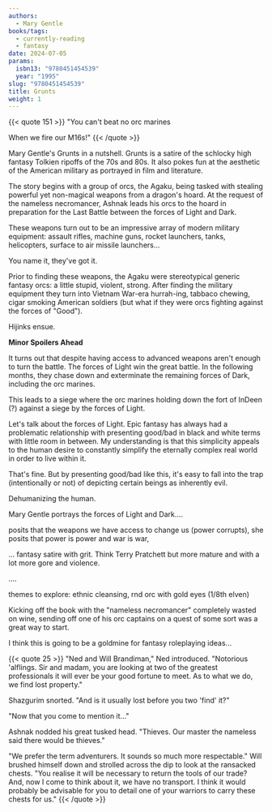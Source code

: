 ```yaml
---
authors:
  - Mary Gentle
books/tags:
  - currently-reading
  - fantasy
date: 2024-07-05
params:
  isbn13: "9780451454539"
  year: "1995"
slug: "9780451454539"
title: Grunts
weight: 1
---
```


{{< quote 151 >}}
"You can't beat no orc marines

When we fire our M16s!"
{{< /quote >}}

Mary Gentle's Grunts in a nutshell. Grunts is a satire of the schlocky high fantasy Tolkien ripoffs of the 70s and 80s. It also pokes fun at the aesthetic of the American military as portrayed in film and literature.

The story begins with a group of orcs, the Agaku, being tasked with stealing powerful yet non-magical weapons from a dragon's hoard. At the request of the nameless necromancer, Ashnak leads his orcs to the hoard in preparation for the Last Battle between the forces of Light and Dark.

These weapons turn out to be an impressive array of modern military equipment: assault rifles, machine guns, rocket launchers, tanks, helicopters, surface to air missile launchers...

You name it, they've got it.

Prior to finding these weapons, the Agaku were stereotypical generic fantasy orcs: a little stupid, violent, strong. After finding the military equipment they turn into Vietnam War-era hurrah-ing, tabbaco chewing, cigar smoking American soldiers (but what if they were orcs fighting against the forces of "Good").

Hijinks ensue.

**Minor Spoilers Ahead**

It turns out that despite having access to advanced weapons aren't enough to turn the battle. The forces of Light win the great battle. In the following months, they chase down and exterminate the remaining forces of Dark,  including the orc marines.

This leads to a siege where the orc marines holding down the fort of InDeen (?) against a siege by the forces of Light. 

Let's talk about the forces of Light. Epic fantasy has always had a problematic relationship with presenting good/bad in black and white terms with little room in between. My understanding is that this simplicity appeals to the human desire to constantly simplify the eternally complex real world in order to live within it.

That's fine. But by presenting good/bad like this, it's easy to fall into the trap (intentionally or not) of depicting certain beings as inherently evil. 

Dehumanizing the human.

Mary Gentle portrays the forces of Light and Dark....


 posits that the weapons we have access to change us (power corrupts), she posits that power is power and war is war,

... fantasy satire with grit. Think Terry Pratchett but more mature and with a lot more gore and violence.

....

themes to explore: ethnic cleansing,  rnd orc with gold eyes (1/8th elven)

<!--more-->

Kicking off the book with the "nameless necromancer" completely wasted on wine, sending off one of his orc captains on a quest of some sort was a great way to start.

I think this is going to be a goldmine for fantasy roleplaying ideas...

{{< quote 25 >}} "Ned and Will Brandiman," Ned introduced. "Notorious 'alflings. Sir and madam, you are looking at two of the greatest professionals it will ever be your good fortune to meet. As to what we do, we find lost property."

Shazgurim snorted. "And is it usually lost before you two 'find' it?"

"Now that you come to mention it…"

Ashnak nodded his great tusked head. "Thieves. Our master the nameless said there would be thieves."

"We prefer the term adventurers. It sounds so much more respectable." Will brushed himself down and strolled across the dip to look at the ransacked chests. "You realise it will be necessary to return the tools of our trade? And, now I come to think about it, we have no transport. I think it would probably be advisable for you to detail one of your warriors to carry these chests for us." {{< /quote >}}
